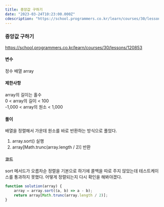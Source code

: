 ```yaml
---
title: 중앙값 구하기
date: "2023-03-24T10:23:00.000Z"
cdescription: "https://school.programmers.co.kr/learn/courses/30/lessons/120853"
---
```

### 중앙값 구하기   
https://school.programmers.co.kr/learn/courses/30/lessons/120853    
    
#### 변수    
정수 배열 array    
    
#### 제한사항    
array의 길이는 홀수    
0 < array의 길이 < 100    
-1,000 < array의 원소 < 1,000    
    
#### 풀이    
배열을 정렬해서 가운데 원소를 바로 반환하는 방식으로 풀었다.        
1. array.sort() 실행    
2. array[Math.trunc(array.length / 2)] 반환    
    
#### 코드    
sort 메서드가 오름차순 정렬을 기본으로 하기에 콜백을 따로 주지 않았는데 테스트케이스를 통과하지 못했다. 어떻게 정렬되는지 다시 확인을 해봐야겠다.    
```JavaScript
function solution(array) {
    array = array.sort((a, b) => a - b);
    return array[Math.trunc(array.length / 2)];
}
```